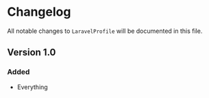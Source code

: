 # Changelog

All notable changes to `LaravelProfile` will be documented in this file.

## Version 1.0

### Added
- Everything
